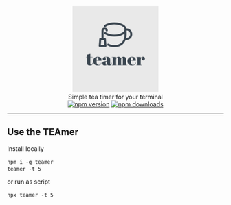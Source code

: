 <p align="center">
    <img src="assets/teamer-1.png" height=200>
    <br/>
    <span>
        Simple tea timer for your terminal 
    </span>
    <br/>
    <span>
        <a href="https://badge.fury.io/js/teamer"><img src="https://badge.fury.io/js/teamer.svg" alt="npm version" height="18"></a>
    </span>
    <span>
        <a href="https://img.shields.io/npm/dt/teamer.svg"><img src="https://img.shields.io/npm/dt/teamer.svg" alt="npm downloads" height="18"></a>
    </span>   
    <hr/>
</p>

## Use the TEAmer

Install locally

```shell
npm i -g teamer
teamer -t 5
```

or run as script

```shell
npx teamer -t 5
```
